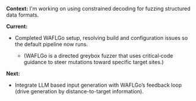 **Context:** I'm working on using constrained decoding for fuzzing structured data formats.

**Current:**

- Completed WAFLGo setup, resolving build and configuration issues so the default pipeline now runs.

  - (WAFLGo is a directed greybox fuzzer that uses critical‐code guidance to steer mutations toward specific target sites.)

**Next:**

- Integrate LLM based input generation with WAFLGo’s feedback loop (drive generation by distance-to-target information).
